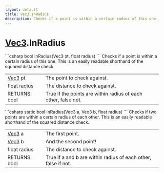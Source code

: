 ```yaml
---
layout: default
title: Vec3.InRadius
description: Checks if a point is within a certain radius of this one. This is an easily readable shorthand of the squared distance check.
---
```

# [Vec3]({{site.url}}/Pages/StereoKit/Vec3.html).InRadius

<div class='signature' markdown='1'>
```csharp
bool InRadius(Vec3 pt, float radius)
```
Checks if a point is within a certain radius of this one.
This is an easily readable shorthand of the squared distance check.
</div>

|  |  |
|--|--|
|[Vec3]({{site.url}}/Pages/StereoKit/Vec3.html) pt|The point to check against.|
|float radius|The distance to check against.|
|RETURNS: bool|True if the points are within radius of each other, false not.|

<div class='signature' markdown='1'>
```csharp
static bool InRadius(Vec3 a, Vec3 b, float radius)
```
Checks if two points are within a certain radius of
each other. This is an easily readable shorthand of the squared
distance check.
</div>

|  |  |
|--|--|
|[Vec3]({{site.url}}/Pages/StereoKit/Vec3.html) a|The first point.|
|[Vec3]({{site.url}}/Pages/StereoKit/Vec3.html) b|And the second point!|
|float radius|The distance to check against.|
|RETURNS: bool|True if a and b are within radius of each other, false if not.|




